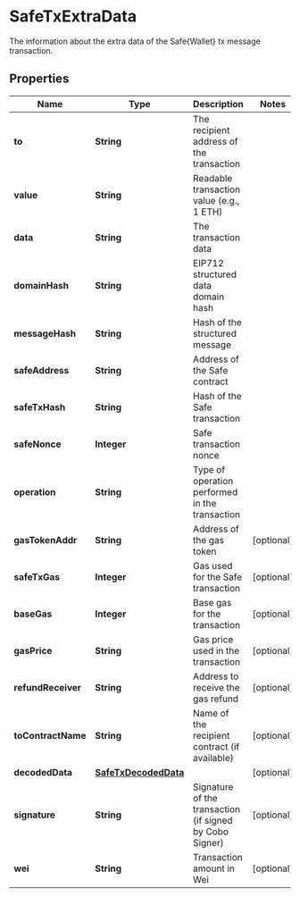 

# SafeTxExtraData

The information about the extra data of the Safe{Wallet} tx message transaction.

## Properties

| Name | Type | Description | Notes |
|------------ | ------------- | ------------- | -------------|
|**to** | **String** | The recipient address of the transaction |  |
|**value** | **String** | Readable transaction value (e.g., 1 ETH) |  |
|**data** | **String** | The transaction data |  |
|**domainHash** | **String** | EIP712 structured data domain hash |  |
|**messageHash** | **String** | Hash of the structured message |  |
|**safeAddress** | **String** | Address of the Safe contract |  |
|**safeTxHash** | **String** | Hash of the Safe transaction |  |
|**safeNonce** | **Integer** | Safe transaction nonce |  |
|**operation** | **String** | Type of operation performed in the transaction |  |
|**gasTokenAddr** | **String** | Address of the gas token |  [optional] |
|**safeTxGas** | **Integer** | Gas used for the Safe transaction |  [optional] |
|**baseGas** | **Integer** | Base gas for the transaction |  [optional] |
|**gasPrice** | **String** | Gas price used in the transaction |  [optional] |
|**refundReceiver** | **String** | Address to receive the gas refund |  [optional] |
|**toContractName** | **String** | Name of the recipient contract (if available) |  [optional] |
|**decodedData** | [**SafeTxDecodedData**](SafeTxDecodedData.md) |  |  [optional] |
|**signature** | **String** | Signature of the transaction (if signed by Cobo Signer) |  [optional] |
|**wei** | **String** | Transaction amount in Wei |  [optional] |



